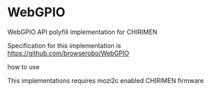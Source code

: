 # WebGPIO
WebGPIO API polyfill implementation for CHIRIMEN

Specification for this implementation is https://github.com/browserobo/WebGPIO

how to use

This implementations requires mozi2c enabled CHIRIMEN firmware
